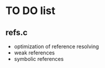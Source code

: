 # TO DO list
## refs.c
 - optimization of reference resolving
 - weak references
 - symbolic references
